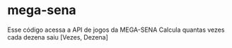# mega-sena
Esse código acessa a API de jogos da MEGA-SENA
Calcula quantas vezes cada dezena saiu [Vezes, Dezena]
